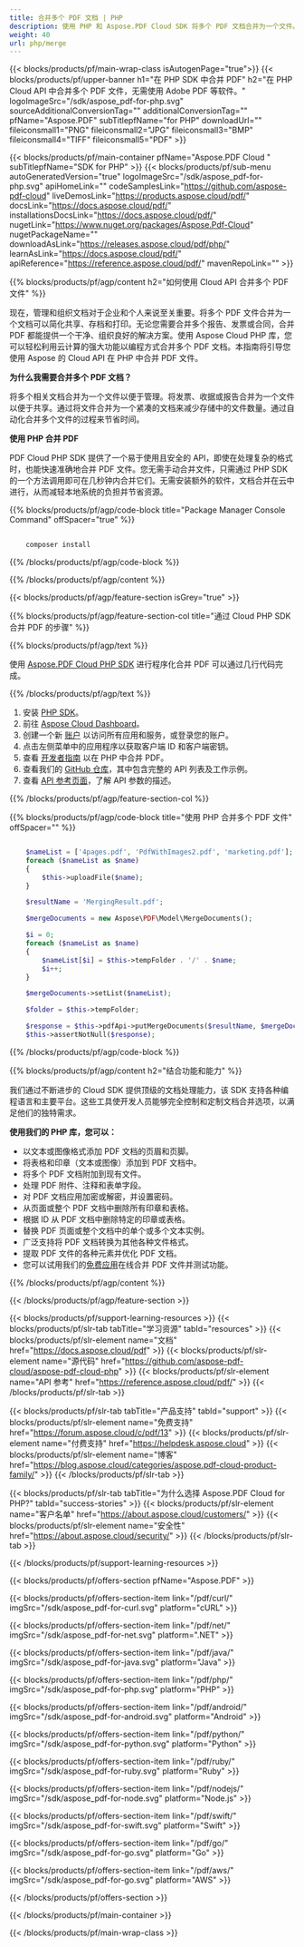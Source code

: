 ```yaml
---
title: 合并多个 PDF 文档 | PHP
description: 使用 PHP 和 Aspose.PDF Cloud SDK 将多个 PDF 文档合并为一个文件。
weight: 40
url: php/merge
---
```


{{< blocks/products/pf/main-wrap-class isAutogenPage="true">}}
{{< blocks/products/pf/upper-banner h1="在 PHP SDK 中合并 PDF" h2="在 PHP Cloud API 中合并多个 PDF 文件，无需使用 Adobe PDF 等软件。" logoImageSrc="/sdk/aspose_pdf-for-php.svg" sourceAdditionalConversionTag="" additionalConversionTag="" pfName="Aspose.PDF" subTitlepfName="for PHP" downloadUrl="" fileiconsmall1="PNG" fileiconsmall2="JPG" fileiconsmall3="BMP" fileiconsmall4="TIFF" fileiconsmall5="PDF" >}}

{{< blocks/products/pf/main-container pfName="Aspose.PDF Cloud " subTitlepfName="SDK for PHP" >}}
{{< blocks/products/pf/sub-menu autoGeneratedVersion="true" logoImageSrc="/sdk/aspose_pdf-for-php.svg" apiHomeLink="" codeSamplesLink="https://github.com/aspose-pdf-cloud" liveDemosLink="https://products.aspose.cloud/pdf/" docsLink="https://docs.aspose.cloud/pdf/" installationsDocsLink="https://docs.aspose.cloud/pdf/" nugetLink="https://www.nuget.org/packages/Aspose.Pdf-Cloud" nugetPackageName="" downloadAsLink="https://releases.aspose.cloud/pdf/php/" learnAsLink="https://docs.aspose.cloud/pdf/" apiReference="https://reference.aspose.cloud/pdf/" mavenRepoLink="" >}}

{{% blocks/products/pf/agp/content h2="如何使用 Cloud API 合并多个 PDF 文件" %}}

现在，管理和组织文档对于企业和个人来说至关重要。将多个 PDF 文件合并为一个文档可以简化共享、存档和打印。无论您需要合并多个报告、发票或合同，合并 PDF 都能提供一个干净、组织良好的解决方案。使用 Aspose Cloud PHP 库，您可以轻松利用云计算的强大功能以编程方式合并多个 PDF 文档。本指南将引导您使用 Aspose 的 Cloud API 在 PHP 中合并 PDF 文件。

**为什么我需要合并多个 PDF 文档？**

将多个相关文档合并为一个文件以便于管理。将发票、收据或报告合并为一个文件以便于共享。通过将文件合并为一个紧凑的文档来减少存储中的文件数量。通过自动化合并多个文件的过程来节省时间。

**使用 PHP 合并 PDF**

PDF Cloud PHP SDK 提供了一个易于使用且安全的 API，即使在处理复杂的格式时，也能快速准确地合并 PDF 文件。您无需手动合并文件，只需通过 PHP SDK 的一个方法调用即可在几秒钟内合并它们。无需安装额外的软件，文档合并在云中进行，从而减轻本地系统的负担并节省资源。

{{% blocks/products/pf/agp/code-block title="Package Manager Console Command" offSpacer="true" %}}

```bash
     
    composer install

```

{{% /blocks/products/pf/agp/code-block %}}

{{% /blocks/products/pf/agp/content %}}

{{< blocks/products/pf/agp/feature-section isGrey="true" >}}

{{% blocks/products/pf/agp/feature-section-col title="通过 Cloud PHP SDK 合并 PDF 的步骤" %}}

{{% blocks/products/pf/agp/text %}}

使用
[Aspose.PDF Cloud PHP SDK](https://products.aspose.cloud/pdf/php/)
进行程序化合并 PDF 可以通过几行代码完成。

{{% /blocks/products/pf/agp/text %}}

1. 安装 [PHP SDK](https://pypi.org/project/asposepdfcloud/)。
1. 前往 [Aspose Cloud Dashboard](https://dashboard.aspose.cloud/)。
1. 创建一个新 [账户](https://docs.aspose.cloud/display/storagecloud/Creating+and+Managing+Account) 以访问所有应用和服务，或登录您的账户。
1. 点击左侧菜单中的应用程序以获取客户端 ID 和客户端密钥。
1. 查看 [开发者指南](https://docs.aspose.cloud/pdf/merge-multiple-pdf-files/) 以在 PHP 中合并 PDF。
1. 查看我们的 [GitHub 仓库](https://github.com/aspose-pdf-cloud/aspose-pdf-cloud-php)，其中包含完整的 API 列表及工作示例。
1. 查看 [API 参考页面](https://reference.aspose.cloud/pdf/#/Document)，了解 API 参数的描述。

{{% /blocks/products/pf/agp/feature-section-col %}}


{{% blocks/products/pf/agp/code-block title="使用 PHP 合并多个 PDF 文件" offSpacer="" %}}

```php

	$nameList = ['4pages.pdf', 'PdfWithImages2.pdf', 'marketing.pdf'];
	foreach ($nameList as $name)
	{
		$this->uploadFile($name);
	}

	$resultName = 'MergingResult.pdf';

	$mergeDocuments = new Aspose\PDF\Model\MergeDocuments();

	$i = 0;
	foreach ($nameList as $name)
	{
		$nameList[$i] = $this->tempFolder . '/' . $name;
		$i++;
	}

	$mergeDocuments->setList($nameList);

	$folder = $this->tempFolder;

	$response = $this->pdfApi->putMergeDocuments($resultName, $mergeDocuments, $storage = null, $folder);
	$this->assertNotNull($response);
```

{{% /blocks/products/pf/agp/code-block %}}

{{% blocks/products/pf/agp/content h2="结合功能和能力" %}}

我们通过不断进步的 Cloud SDK 提供顶级的文档处理能力，该 SDK 支持各种编程语言和主要平台。这些工具使开发人员能够完全控制和定制文档合并选项，以满足他们的独特需求。

**使用我们的 PHP 库，您可以：**

+ 以文本或图像格式添加 PDF 文档的页眉和页脚。
+ 将表格和印章（文本或图像）添加到 PDF 文档中。
+ 将多个 PDF 文档附加到现有文件。
+ 处理 PDF 附件、注释和表单字段。
+ 对 PDF 文档应用加密或解密，并设置密码。
+ 从页面或整个 PDF 文档中删除所有印章和表格。
+ 根据 ID 从 PDF 文档中删除特定的印章或表格。
+ 替换 PDF 页面或整个文档中的单个或多个文本实例。
+ 广泛支持将 PDF 文档转换为其他各种文件格式。
+ 提取 PDF 文件的各种元素并优化 PDF 文档。
+ 您可以试用我们的[免费应用](https://products.aspose.app/pdf/merger)在线合并 PDF 文件并测试功能。

{{% /blocks/products/pf/agp/content %}}

{{< /blocks/products/pf/agp/feature-section >}}

{{< blocks/products/pf/support-learning-resources >}}
{{< blocks/products/pf/slr-tab tabTitle="学习资源" tabId="resources" >}}
{{< blocks/products/pf/slr-element name="文档" href="https://docs.aspose.cloud/pdf" >}}
{{< blocks/products/pf/slr-element name="源代码" href="https://github.com/aspose-pdf-cloud/aspose-pdf-cloud-php" >}}
{{< blocks/products/pf/slr-element name="API 参考" href="https://reference.aspose.cloud/pdf/" >}}
{{< /blocks/products/pf/slr-tab >}}

{{< blocks/products/pf/slr-tab tabTitle="产品支持" tabId="support" >}}
{{< blocks/products/pf/slr-element name="免费支持" href="https://forum.aspose.cloud/c/pdf/13" >}}
{{< blocks/products/pf/slr-element name="付费支持" href="https://helpdesk.aspose.cloud" >}}
{{< blocks/products/pf/slr-element name="博客" href="https://blog.aspose.cloud/categories/aspose.pdf-cloud-product-family/" >}}
{{< /blocks/products/pf/slr-tab >}}

{{< blocks/products/pf/slr-tab tabTitle="为什么选择 Aspose.PDF Cloud for PHP?" tabId="success-stories" >}}
{{< blocks/products/pf/slr-element name="客户名单" href="https://about.aspose.cloud/customers/" >}}
{{< blocks/products/pf/slr-element name="安全性" href="https://about.aspose.cloud/security/" >}}
{{< /blocks/products/pf/slr-tab >}}

{{< /blocks/products/pf/support-learning-resources >}}

{{< blocks/products/pf/offers-section pfName="Aspose.PDF" >}}

{{< blocks/products/pf/offers-section-item link="/pdf/curl/" imgSrc="/sdk/aspose_pdf-for-curl.svg" platform="cURL" >}}

{{< blocks/products/pf/offers-section-item link="/pdf/net/" imgSrc="/sdk/aspose_pdf-for-net.svg" platform=".NET" >}}

{{< blocks/products/pf/offers-section-item link="/pdf/java/" imgSrc="/sdk/aspose_pdf-for-java.svg" platform="Java" >}}

{{< blocks/products/pf/offers-section-item link="/pdf/php/" imgSrc="/sdk/aspose_pdf-for-php.svg" platform="PHP" >}}

{{< blocks/products/pf/offers-section-item link="/pdf/android/" imgSrc="/sdk/aspose_pdf-for-android.svg" platform="Android" >}}

{{< blocks/products/pf/offers-section-item link="/pdf/python/" imgSrc="/sdk/aspose_pdf-for-python.svg" platform="Python" >}}

{{< blocks/products/pf/offers-section-item link="/pdf/ruby/" imgSrc="/sdk/aspose_pdf-for-ruby.svg" platform="Ruby" >}}

{{< blocks/products/pf/offers-section-item link="/pdf/nodejs/" imgSrc="/sdk/aspose_pdf-for-node.svg" platform="Node.js" >}}

{{< blocks/products/pf/offers-section-item link="/pdf/swift/" imgSrc="/sdk/aspose_pdf-for-swift.svg" platform="Swift" >}}

{{< blocks/products/pf/offers-section-item link="/pdf/go/" imgSrc="/sdk/aspose_pdf-for-go.svg" platform="Go" >}}

{{< blocks/products/pf/offers-section-item link="/pdf/aws/" imgSrc="/sdk/aspose_pdf-for-go.svg" platform="AWS" >}}

{{< /blocks/products/pf/offers-section >}}

<!-- aboutfile Ends -->

{{< /blocks/products/pf/main-container >}}

{{< /blocks/products/pf/main-wrap-class >}}
